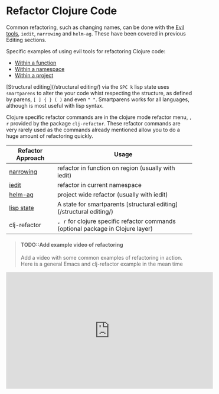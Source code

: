 # Refactor Clojure Code

Common refactoring, such as changing names, can be done with the [Evil tools](/evil-tools/index.md), `iedit`, `narrowing` and `helm-ag`. These have been covered in previous Editing sections.

Specific examples of using evil tools for refactoring Clojure code:

* [Within a function](within-a-function.md)
* [Within a namespace](within-a-namespace.md)
* [Within a project](within-a-project.md)

[Structural editing](/structural editing/) via the `SPC k` lisp state uses `smartparens` to alter the your code whist respecting the structure, as defined by parens, `[ ] { } ( )` and even `" "`.  Smartparens works for all languages, although is most useful with lisp syntax.

Clojure specific refactor commands are in the clojure mode refactor menu, `, r` provided by the package `clj-refactor`.  These refactor commands are very rarely used as the commands already mentioned allow you to do a huge amount of refactoring quickly.

| Refactor Approach                                                | Usage                                                                            |
|------------------------------------------------------------------|----------------------------------------------------------------------------------|
| [narrowing](/evil-tools/narrowing.md)                            | refactor in function on region (usually with iedit)                              |
| [iedit](/editing/evil-tools/iedit.md)                            | refactor in current namespace                                                    |
| [helm-ag](/editing/evil-tools/replacing-text-across-projects.md) | project wide refactor (usually with iedit)                                       |
| [lisp state](/structured-editing/lisp-state.md)                  | A state for smartparents [structural editing](/structural editing/)              |
| clj-refactor                                                     | `, r` for clojure specific refactor commands (optional package in Clojure layer) |


> #### TODO::Add example video of refactoring
> Add a video with some common examples of refactoring in action.
> Here is a general Emacs and clj-refactor example in the mean time

<iframe width="560" height="315" src="https://www.youtube.com/embed/pKzIxtR0ElU?start=205" frameborder="0" allow="accelerometer; autoplay; encrypted-media; gyroscope; picture-in-picture" allowfullscreen></iframe>
